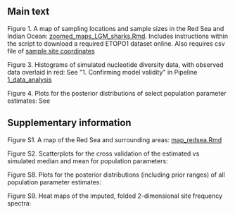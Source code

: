 ## Main text

Figure 1. A map of sampling locations and sample sizes in the Red Sea and Indian Ocean: [zoomed_maps_LGM_sharks.Rmd](https://github.com/mae47/Red_Sea_LGM/blob/main/Scripts/zoomed_maps_LGM_sharks.Rmd). Includes instructions within the script to download a required ETOPO1 dataset online. Also requires csv file of [sample site coordinates](https://github.com/mae47/Red_Sea_LGM/blob/main/data/IP_sample_sites_coord_LGM_sharks.csv)

Figure 3. Histograms of simulated nucleotide diversity data, with observed data overlaid in red: See "1. Confirming model validity" in Pipeline [1_data_analysis](https://github.com/mae47/Red_Sea_LGM/blob/main/Pipelines/2_data_analysis.md)

Figure 4. Plots for the posterior distributions of select population parameter estimates: See 

## Supplementary information

Figure S1. A map of the Red Sea and surrounding areas: [map_redsea.Rmd](https://github.com/mae47/Red_Sea_LGM/blob/main/Scripts/map_redsea.Rmd)

Figure S2. Scatterplots for the cross validation of the estimated vs simulated median and mean for population parameters:

Figure S8. Plots for the posterior distributions (including prior ranges) of all population parameter estimates:

Figure S9. Heat maps of the imputed, folded 2-dimensional site frequency spectra:
